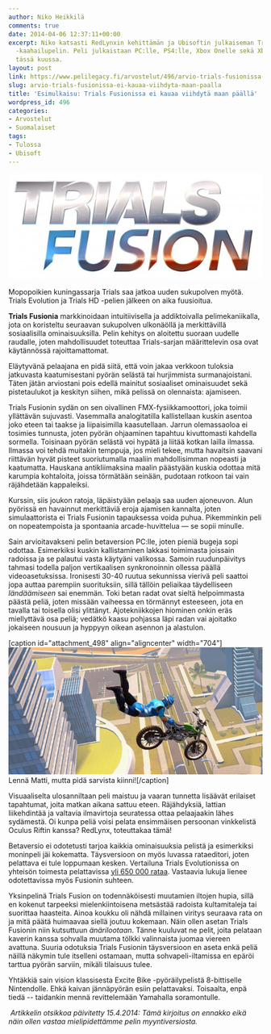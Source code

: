 ```yaml
---
author: Niko Heikkilä
comments: true
date: 2014-04-06 12:37:11+00:00
excerpt: Niko katsasti RedLynxin kehittämän ja Ubisoftin julkaiseman Trials Fusion
  -kaahailupelin. Peli julkaistaan PC:lle, PS4:lle, Xbox Onelle sekä Xbox 360:lle
  tässä kuussa.
layout: post
link: https://www.pelilegacy.fi/arvostelut/496/arvio-trials-fusionissa-ei-kauaa-viihdyta-maan-paalla
slug: arvio-trials-fusionissa-ei-kauaa-viihdyta-maan-paalla
title: 'Esimulkaisu: Trials Fusionissa ei kauaa viihdytä maan päällä'
wordpress_id: 496
categories:
- Arvostelut
- Suomalaiset
tags:
- Tulossa
- Ubisoft
---
```


[![Trials Fusion Logo](/uploads/2014/04/trials_fusion.jpg)](/uploads/2014/04/trials_fusion.jpg)





Mopopoikien kuningassarja Trials saa jatkoa uuden sukupolven myötä. Trials Evolution ja Trials HD -pelien jälkeen on aika fuusioitua.





**Trials Fusionia** markkinoidaan intuitiivisella ja addiktoivalla pelimekaniikalla, jota on koristeltu seuraavan sukupolven ulkonäöllä ja merkittävillä sosiaalisilla ominaisuuksilla. Pelin kehitys on aloitettu suoraan uudelle raudalle, joten mahdollisuudet toteuttaa Trials-sarjan määrittelevin osa ovat käytännössä rajoittamattomat.





Eläytyvänä pelaajana en pidä siitä, että voin jakaa verkkoon tuloksia jatkuvasta kaatumisestani pyörän selästä tai hurjimmista surmanajoistani. Täten jätän arviostani pois edellä mainitut sosiaaliset ominaisuudet sekä pistetaulukot ja keskityn siihen, mikä pelissä on olennaista: ajamiseen.





Trials Fusionin sydän on sen oivallinen FMX-fysiikkamoottori, joka toimii yllättävän sujuvasti. Vasemmalla analogitatilla kallistellaan kuskin asentoa joko eteen tai taakse ja liipaisimilla kaasutellaan. Jarrun olemassaoloa ei tosimies tunnusta, joten pyörän ohjaaminen tapahtuu kivuttomasti kahdella sormella. Toisinaan pyörän selästä voi hypätä ja liitää kotkan lailla ilmassa. Ilmassa voi tehdä muitakin temppuja, jos mieli tekee, mutta havaitsin saavani riittävän hyvät pisteet suoriutumalla maaliin mahdollisimman nopeasti ja kaatumatta. Hauskana antikliimaksina maalin päästyään kuskia odottaa mitä karumpia kohtaloita, joissa törmätään seinään, pudotaan rotkoon tai vain räjähdetään kappaleiksi.





Kurssin, siis joukon ratoja, läpäistyään pelaaja saa uuden ajoneuvon. Alun pyörissä en havainnut merkittäviä eroja ajamisen kannalta, joten simulaattorista ei Trials Fusionin tapauksessa voida puhua. Pikemminkin peli on nopeatempoista ja spontaania arcade-huvittelua — se sopii minulle.





Sain arvioitavakseni pelin betaversion PC:lle, joten pieniä bugeja sopi odottaa. Esimerkiksi kuskin kallistaminen lakkasi toimimasta joissain radoissa ja se palautui vasta käytyäni valikossa. Samoin ruudunpäivitys tahmasi todella paljon vertikaalisen synkronoinnin ollessa päällä videoasetuksissa. Ironisesti 30-40 ruutua sekunnissa vierivä peli saattoi jopa auttaa parempiin suorituksiin, sillä tällöin peliaikaa täydelliseen _ländäämiseen_ sai enemmän. Toki betan radat ovat sieltä helpoimmasta päästä peliä, joten missään vaiheessa en törmännyt esteeseen, jota en tavalla tai toisella olisi ylittänyt. Ajotekniikkojen hiominen onkin eräs miellyttävä osa peliä; vedätkö kaasu pohjassa läpi radan vai ajoitatko jokaiseen nousuun ja hyppyyn oikean asennon ja alastulon.



[caption id="attachment_498" align="aligncenter" width="704"][![Trials Fusion Gameplay](/uploads/2014/04/trials_fusion_gameplay.jpg)](/uploads/2014/04/trials_fusion_gameplay.jpg) Lennä Matti, mutta pidä sarvista kiinni![/caption]



Visuaaliselta ulosanniltaan peli maistuu ja vaaran tunnetta lisäävät erilaiset tapahtumat, joita matkan aikana sattuu eteen. Räjähdyksiä, lattian liikehdintää ja valtavia ilmavirtoja seuratessa ottaa pelaajaakin lähes sydämestä. Oi kunpa peliä voisi pelata ensimmäisen persoonan vinkkelistä Oculus Riftin kanssa? RedLynx, toteuttakaa tämä!





Betaversio ei odotetusti tarjoa kaikkia ominaisuuksia pelistä ja esimerkiksi moninpeli jäi kokematta. Täysversioon on myös luvassa rataeditori, joten pelattava ei tule loppumaan kesken. Vertailuna Trials Evolutionissa on yhteisön toimesta pelattavissa [yli 650 000 rataa](http://www.eurogamer.net/articles/2014-02-26-trials-fusion-possibly-the-last-trials-game-youll-ever-need). Vastaavia lukuja lienee odotettavissa myös Fusionin suhteen.





Yksinpelinä Trials Fusion on todennäköisesti muutamien iltojen hupia, sillä en kokenut tarpeeksi mielenkiintoisena metsästää radoista kultamitaleja tai suorittaa haasteita. Ainoa koukku oli nähdä millainen viritys seuraava rata on ja mitä päätä huimaavaa siellä joutuu kokemaan. Näin ollen asetan Trials Fusionin niin kutsuttuun _änärilootaan_. Tänne kuuluvat ne pelit, joita pelataan kaverin kanssa sohvalla muutama tölkki valinnaista juomaa viereen avattuna. Suuria odotuksia Trials Fusionin täysversioon en aseta enkä peliä näillä näkymin tule itselleni ostamaan, mutta sohvapeli-iltamissa en epäröi tarttua pyörän sarviin, mikäli tilaisuus tulee.





Yhtäkkiä sain vision klassisesta Excite Bike -pyöräilypelistä 8-bittiselle Nintendolle. Ehkä kaivan jännäpyörän esiin pelattavaksi. Toisaalta, enpä tiedä -- taidankin mennä revittelemään Yamahalla soramontulle.



 _Artikkelin otsikkoa päivitetty 15.4.2014: Tämä kirjoitus on ennakko eikä näin ollen vastaa mielipidettämme pelin myyntiversiosta._

